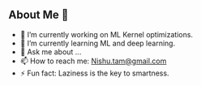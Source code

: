 ## About Me 👋

<!--
**nishutam94/nishutam94** is a ✨ _special_ ✨ repository because its `README.md` (this file) appears on your GitHub profile.

Here are some ideas to get you started:

- 🔭 I’m currently working on ...
- 🌱 I’m currently learning ...
- 👯 I’m looking to collaborate on ...
- 🤔 I’m looking for help with ...
- 💬 Ask me about ...
- 📫 How to reach me: ...
- 😄 Pronouns: ...
- ⚡ Fun fact: ...
-->
- 🔭 I’m currently working on ML Kernel optimizations.
- 🌱 I’m currently learning ML and deep learning. 
- 💬 Ask me about ...
- 📫 How to reach me: Nishu.tam@gmail.com
- ⚡ Fun fact: Laziness is the key to smartness. 
